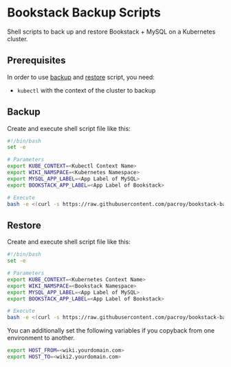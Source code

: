 # Bookstack Backup Scripts

Shell scripts to back up and restore Bookstack + MySQL on a Kubernetes cluster.

## Prerequisites

In order to use [backup](backup.sh) and [restore](restore.sh) script, you need:

- `kubectl` with the context of the cluster to backup

## Backup

Create and execute shell script file like this:

```sh
#!/bin/bash
set -e

# Parameters
export KUBE_CONTEXT=<Kubectl Context Name>
export WIKI_NAMSPACE=<Kubernetes Namespace>
export MYSQL_APP_LABEL=<App Label of MySQL>
export BOOKSTACK_APP_LABEL=<App Label of Bookstack>

# Execute
bash -e <(curl -s https://raw.githubusercontent.com/pacroy/bookstack-backup/master/backup.sh)
```

## Restore

Create and execute shell script file like this:

```sh
#!/bin/bash
set -e

# Parameters
export KUBE_CONTEXT=<Kubernetes Context Name>
export WIKI_NAMSPACE=<Bookstack Namespace>
export MYSQL_APP_LABEL=<App Label of MySQL>
export BOOKSTACK_APP_LABEL=<App Label of Bookstack>

# Execute
bash -e <(curl -s https://raw.githubusercontent.com/pacroy/bookstack-backup/master/restore.sh)
```

You can additionally set the following variables if you copyback from one environment to another.

```sh
export HOST_FROM=<wiki.yourdomain.com>
export HOST_TO=<wiki2.yourdomain.com>
```
